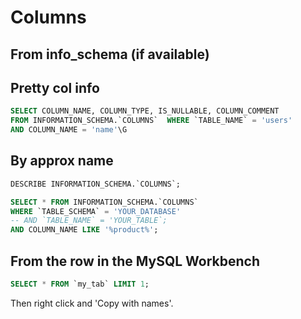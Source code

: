 # Columns

## From info_schema (if available)

## Pretty col info

```sql
SELECT COLUMN_NAME, COLUMN_TYPE, IS_NULLABLE, COLUMN_COMMENT
FROM INFORMATION_SCHEMA.`COLUMNS`  WHERE `TABLE_NAME` = 'users' 
AND COLUMN_NAME = 'name'\G
```

## By approx name

```sql
DESCRIBE INFORMATION_SCHEMA.`COLUMNS`;

SELECT * FROM INFORMATION_SCHEMA.`COLUMNS` 
WHERE `TABLE_SCHEMA` = 'YOUR_DATABASE'
-- AND `TABLE_NAME` = 'YOUR_TABLE`;
AND COLUMN_NAME LIKE '%product%';
```

## From the row in the MySQL Workbench

```sql
SELECT * FROM `my_tab` LIMIT 1;
```
Then right click and 'Copy with names'.
